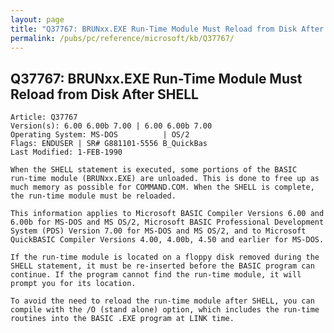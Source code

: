 ```yaml
---
layout: page
title: "Q37767: BRUNxx.EXE Run-Time Module Must Reload from Disk After SHELL"
permalink: /pubs/pc/reference/microsoft/kb/Q37767/
---
```


## Q37767: BRUNxx.EXE Run-Time Module Must Reload from Disk After SHELL

	Article: Q37767
	Version(s): 6.00 6.00b 7.00 | 6.00 6.00b 7.00
	Operating System: MS-DOS          | OS/2
	Flags: ENDUSER | SR# G881101-5556 B_QuickBas
	Last Modified: 1-FEB-1990
	
	When the SHELL statement is executed, some portions of the BASIC
	run-time module (BRUNxx.EXE) are unloaded. This is done to free up as
	much memory as possible for COMMAND.COM. When the SHELL is complete,
	the run-time module must be reloaded.
	
	This information applies to Microsoft BASIC Compiler Versions 6.00 and
	6.00b for MS-DOS and MS OS/2, Microsoft BASIC Professional Development
	System (PDS) Version 7.00 for MS-DOS and MS OS/2, and to Microsoft
	QuickBASIC Compiler Versions 4.00, 4.00b, 4.50 and earlier for MS-DOS.
	
	If the run-time module is located on a floppy disk removed during the
	SHELL statement, it must be re-inserted before the BASIC program can
	continue. If the program cannot find the run-time module, it will
	prompt you for its location.
	
	To avoid the need to reload the run-time module after SHELL, you can
	compile with the /O (stand alone) option, which includes the run-time
	routines into the BASIC .EXE program at LINK time.
